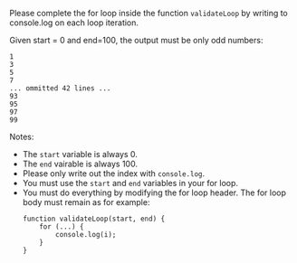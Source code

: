 Please complete the for loop inside the function ```validateLoop``` by writing to console.log on each loop iteration.

Given start = 0 and end=100, the output must be only odd numbers:
```
1
3
5
7
... ommitted 42 lines ...
93
95
97
99
```

Notes:
- The ```start``` variable is always 0.
- The ```end``` vairable is always 100.
- Please only write out the index with ```console.log```.
- You must use the ```start``` and ```end``` variables in your for loop.
- You must do everything by modifying the for loop header. The for loop body must remain as for example:
    ```
    function validateLoop(start, end) {
        for (...) {
            console.log(i);
        }
    }
    ```
